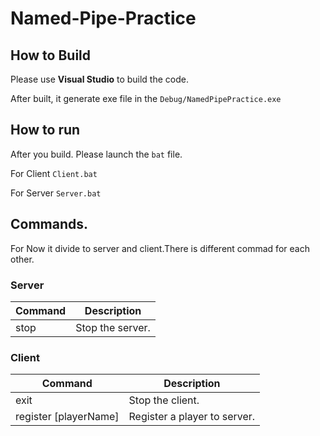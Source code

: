 # Named-Pipe-Practice

## How to Build
Please use **Visual Studio** to build the code.

After built, it generate exe file in the `Debug/NamedPipePractice.exe`

## How to run
After you build. Please launch the `bat` file.

For Client `Client.bat`

For Server `Server.bat`
   
## Commands.
For Now it divide to server and client.There is different commad for each other.
 
### Server
|Command| Description| 
| - | - |
|stop| Stop the server.|

### Client
|Command| Description| 
| - | - |
|exit| Stop the client.|
|register [playerName]| Register a player to server.|
